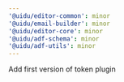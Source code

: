 ```yaml
---
'@uidu/editor-common': minor
'@uidu/email-builder': minor
'@uidu/editor-core': minor
'@uidu/adf-schema': minor
'@uidu/adf-utils': minor
---
```


Add first version of token plugin
